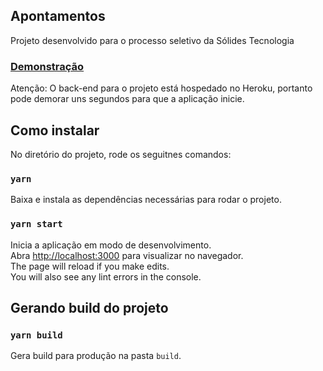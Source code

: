 ## Apontamentos

Projeto desenvolvido para o processo seletivo da Sólides Tecnologia 


### [Demonstração](https://apontamentos.netlify.app/)
Atenção: O back-end para o projeto está hospedado no Heroku, portanto pode demorar uns segundos para que a aplicação inicie.

## Como instalar

No diretório do projeto, rode os seguitnes comandos:

### `yarn`

Baixa e instala as dependências necessárias para rodar o projeto.

### `yarn start`

Inicia a aplicação em modo de desenvolvimento.<br />
Abra [http://localhost:3000](http://localhost:3000) para visualizar no navegador.  
The page will reload if you make edits.<br />
You will also see any lint errors in the console.

## Gerando build do projeto  

### `yarn build`

Gera build para produção na pasta `build`. 

 
